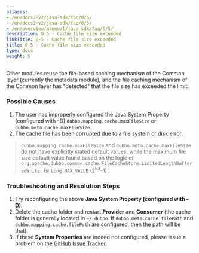 ```yaml
---
aliases:
- /en/docs3-v2/java-sdk/faq/0/5/
- /en/docs3-v2/java-sdk/faq/0/5/
- /en/overview/mannual/java-sdk/faq/0/5/
description: 0-5 - Cache file size exceeded
linkTitle: 0-5 - Cache file size exceeded
title: 0-5 - Cache file size exceeded
type: docs
weight: 5
---
```






Other modules reuse the file-based caching mechanism of the Common layer (currently the metadata module), and the file caching mechanism of the Common layer has "detected" that the file size has exceeded the limit.


### Possible Causes
1. The user has improperly configured the Java System Property (configured with -D) `dubbo.mapping.cache.maxFileSize` or `dubbo.meta.cache.maxFileSize`.
2. The cache file has been corrupted due to a file system or disk error.


> `dubbo.mapping.cache.maxFileSize` and `dubbo.meta.cache.maxFileSize` do not have explicitly stated default values, while the maximum file size default value found based on the logic of `org.apache.dubbo.common.cache.FileCacheStore.LimitedLengthBufferedWriter` is: `Long.MAX_VALUE` (2<sup>63</sup>-1) .
 

### Troubleshooting and Resolution Steps
1. Try reconfiguring the above **Java System Property (configured with -D)**.
2. Delete the cache folder and restart **Provider** and **Consumer** (the cache folder is generally located in `~/.dubbo`. If `dubbo.meta.cache.filePath` and `dubbo.mapping.cache.filePath` are configured, then the path will be that).
3. If these **System Properties** are indeed not configured, please issue a problem on the [GitHub Issue Tracker](https://github.com/apache/dubbo/issues).

